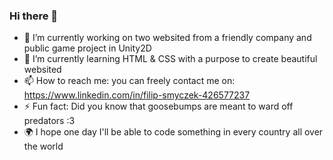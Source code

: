 ### Hi there 👋

- 🔭 I’m currently working on two websited from a friendly company and public game project in Unity2D
- 🌱 I’m currently learning HTML & CSS with a purpose to create beautiful websited
- 📫 How to reach me: you can freely contact me on: https://www.linkedin.com/in/filip-smyczek-426577237
- ⚡ Fun fact: Did you know that goosebumps are meant to ward off predators :3
- 🌍 I hope one day I'll be able to code something in every country all over the world
